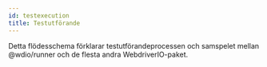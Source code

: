 ```yaml
---
id: testexecution
title: Testutförande
---
```

Detta flödesschema förklarar testutförandeprocessen och samspelet mellan @wdio/runner och de flesta andra WebdriverIO-paket.

<CreateFlowcharts id='testexecution' />